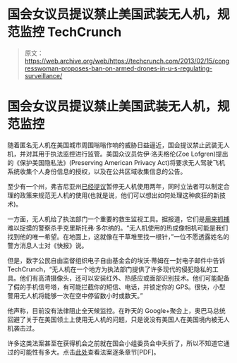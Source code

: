 # 国会女议员提议禁止美国武装无人机，规范监控 TechCrunch

> 原文：<https://web.archive.org/web/https://techcrunch.com/2013/02/15/congresswoman-proposes-ban-on-armed-drones-in-u-s-regulating-surveillance/>

# 国会女议员提议禁止美国武装无人机，规范监控

随着匿名无人机在美国城市周围嗡嗡作响的威胁日益逼近，国会提议禁止武装无人机，并对其用于执法监控进行监管。美国众议员佐伊·洛夫格伦(Zoe Lofgren)提出的《保护美国隐私法》(Preserving American Privacy Act)将要求无人驾驶飞机系统收集个人身份信息的授权，以及在公共区域收集信息的公告。

至少有一个州，弗吉尼亚州[已经提议](https://web.archive.org/web/20221006021702/http://www.washingtonpost.com/local/va-politics/va-house-panel-oks-2-year-moratorium-on-drone-use/2013/02/02/507292fa-6cc8-11e2-8740-9b58f43c191a_story.html?wpisrc=nl_headlines)暂停无人机使用两年，同时立法者可以制定合理的政策来规范无人机的使用(也就是说，他们可以想出如何处理这种疯狂的新技术)。

一方面，无人机给了执法部门一个重要的救生监视工具。据报道，它们是[用来抓捕](https://web.archive.org/web/20221006021702/http://www.huffingtonpost.com/2013/02/11/christopher-dorner-drones_n_2663871.html)难以捉摸的警察杀手克里斯托弗·多尔纳的。“无人机使用的热成像相机可能是我们找到他的唯一希望。在地面上，这就像在干草堆里找一根针，”一位不愿透露姓名的警方消息人士对《快报》说。

但是，数字公民自由监督组织电子自由基金会的埃沃·蒂姆在一封电子邮件中告诉 TechCrunch，“无人机在一个地方为执法部门提供了许多现代的侵犯隐私的工具。他们有高清摄像头，还可以安装红外、热感应或面部识别技术。他们可能配备了假的手机信号塔，有可能拦截你的短信、电话，并锁定你的 GPS。很快，小型警用无人机将能够一次在空中停留数小时或数天。”

他声称，目前没有法律阻止全天候监控。在昨天的 Google+聚会上，奥巴马总统回避了关于在美国领土上使用无人机的问题，只是说没有美国人在美国境内被无人机袭击过。

许多这类法案甚至在获得机会之前就在国会小组委员会中夭折了，所以不知道它通过的可能性有多大。点击[此处](https://web.archive.org/web/20221006021702/http://www.lofgren.house.gov/images/stories/pdf/sbs%20-%20preserving%20american%20privacy%20act%20-%20%20021413%202.pdf)查看法案逐条章节[PDF]。